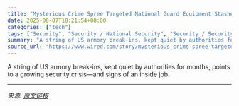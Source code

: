 ```yaml
---
title: "Mysterious Crime Spree Targeted National Guard Equipment Stashes"
date: 2025-08-07T18:21:54+08:00
categories: ["tech"]
tags: ["Security", "Security / National Security", "Security / Security News", "Crime", "FBI", "Military", "extremism", "national security", "weapons", "Freedom of Information Act", "Intruder Alert"]
summary: "A string of US armory break-ins, kept quiet by authorities for months, points to a growing security crisis—and signs of an inside job."
source_url: "https://www.wired.com/story/mysterious-crime-spree-targeted-national-guard-equipment-stashes/"
---
```


A string of US armory break-ins, kept quiet by authorities for months, points to a growing security crisis—and signs of an inside job.

---

*来源: [原文链接](https://www.wired.com/story/mysterious-crime-spree-targeted-national-guard-equipment-stashes/)*
